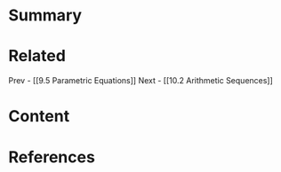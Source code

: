 # Summary
# Related
Prev - [[9.5 Parametric Equations]]
Next - [[10.2 Arithmetic Sequences]]
# Content



# References